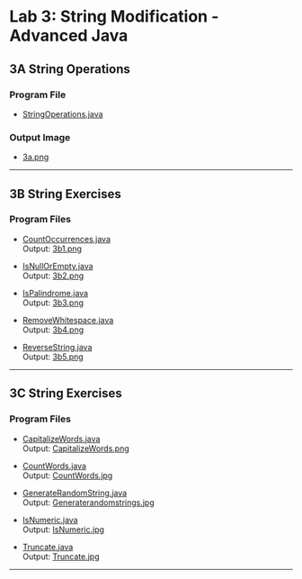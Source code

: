 # Lab 3: String Modification - Advanced Java

## 3A String Operations

### Program File
- [StringOperations.java](https://github.com/Krishmaa10/Advanced-Java/blob/main/Lab3%20String%20Modification/3A%20String%20Operations/StringOperations.java)

### Output Image
- [3a.png](https://github.com/Krishmaa10/Advanced-Java/blob/main/Lab3%20String%20Modification/3A%20String%20Operations/3a.png)

---

## 3B String Exercises

### Program Files
- [CountOccurrences.java](https://github.com/Krishmaa10/Advanced-Java/blob/main/Lab3%20String%20Modification/3B%20String%20Exercises/CountOccurrences.java)  
  Output: [3b1.png](https://github.com/Krishmaa10/Advanced-Java/blob/main/Lab3%20String%20Modification/3B%20String%20Exercises/3b1.png)

- [IsNullOrEmpty.java](https://github.com/Krishmaa10/Advanced-Java/blob/main/Lab3%20String%20Modification/3B%20String%20Exercises/IsNullOrEmpty.java)  
  Output: [3b2.png](https://github.com/Krishmaa10/Advanced-Java/blob/main/Lab3%20String%20Modification/3B%20String%20Exercises/3b2.png)

- [IsPalindrome.java](https://github.com/Krishmaa10/Advanced-Java/blob/main/Lab3%20String%20Modification/3B%20String%20Exercises/IsPalindrome.java)  
  Output: [3b3.png](https://github.com/Krishmaa10/Advanced-Java/blob/main/Lab3%20String%20Modification/3B%20String%20Exercises/3b3.png)

- [RemoveWhitespace.java](https://github.com/Krishmaa10/Advanced-Java/blob/main/Lab3%20String%20Modification/3B%20String%20Exercises/RemoveWhitespace.java)  
  Output: [3b4.png](https://github.com/Krishmaa10/Advanced-Java/blob/main/Lab3%20String%20Modification/3B%20String%20Exercises/3b4.png)

- [ReverseString.java](https://github.com/Krishmaa10/Advanced-Java/blob/main/Lab3%20String%20Modification/3B%20String%20Exercises/ReverseString.java)  
  Output: [3b5.png](https://github.com/Krishmaa10/Advanced-Java/blob/main/Lab3%20String%20Modification/3B%20String%20Exercises/3b5.png)

---

## 3C String Exercises

### Program Files
- [CapitalizeWords.java](https://github.com/Krishmaa10/Advanced-Java/blob/main/Lab3%20String%20Modification/3C%20String%20Exercises/CapitalizeWords.java)  
  Output: [CapitalizeWords.png](https://github.com/Krishmaa10/Advanced-Java/blob/main/Lab3%20String%20Modification/3C%20String%20Exercises/CapitalizeWords.png)

- [CountWords.java](https://github.com/Krishmaa10/Advanced-Java/blob/main/Lab3%20String%20Modification/3C%20String%20Exercises/CountWords.java)  
  Output: [CountWords.jpg](https://github.com/Krishmaa10/Advanced-Java/blob/main/Lab3%20String%20Modification/3C%20String%20Exercises/CountWords.jpg)

- [GenerateRandomString.java](https://github.com/Krishmaa10/Advanced-Java/blob/main/Lab3%20String%20Modification/3C%20String%20Exercises/GenerateRandomString.java)  
  Output: [Generaterandomstrings.jpg](https://github.com/Krishmaa10/Advanced-Java/blob/main/Lab3%20String%20Modification/3C%20String%20Exercises/Generaterandomstrings.jpg)

- [IsNumeric.java](https://github.com/Krishmaa10/Advanced-Java/blob/main/Lab3%20String%20Modification/3C%20String%20Exercises/IsNumeric.java)  
  Output: [IsNumeric.jpg](https://github.com/Krishmaa10/Advanced-Java/blob/main/Lab3%20String%20Modification/3C%20String%20Exercises/IsNumeric.jpg)

- [Truncate.java](https://github.com/Krishmaa10/Advanced-Java/blob/main/Lab3%20String%20Modification/3C%20String%20Exercises/Truncate.java)  
  Output: [Truncate.jpg](https://github.com/Krishmaa10/Advanced-Java/blob/main/Lab3%20String%20Modification/3C%20String%20Exercises/Truncate.jpg)

---
